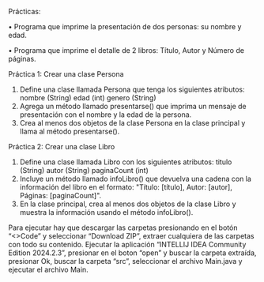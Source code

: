 Prácticas:

•	Programa que imprime la presentación de dos personas: su nombre y edad.

•	Programa que imprime el detalle de 2 libros: Título, Autor y Número de páginas.

Práctica 1: Crear una clase Persona
1. Define una clase llamada Persona que tenga los siguientes atributos:
nombre (String)
edad (int)
genero (String)
2. Agrega un método llamado presentarse() que imprima un mensaje de
presentación con el nombre y la edad de la persona.
3. Crea al menos dos objetos de la clase Persona en la clase principal y llama al
método presentarse().

Práctica 2: Crear una clase Libro
1. Define una clase llamada Libro con los siguientes atributos:
titulo (String)
autor (String)
paginaCount (int)
2. Incluye un método llamado infoLibro() que devuelva una cadena con la
información del libro en el formato: "Título: [título], Autor: [autor], Páginas:
[paginaCount]".
3. En la clase principal, crea al menos dos objetos de la clase Libro y muestra la
información usando el método infoLibro().


Para ejecutar hay que descargar las carpetas presionando en el botón “<>Code” y seleccionar “Download ZIP”, extraer cualquiera de las carpetas con todo su contenido. Ejecutar la aplicación “INTELLIJ IDEA Community Edition 2024.2.3”, presionar en el boton “open” y buscar la carpeta extraída, presionar Ok, buscar la carpeta “src”, seleccionar el archivo Main.java y ejecutar el archivo Main.


